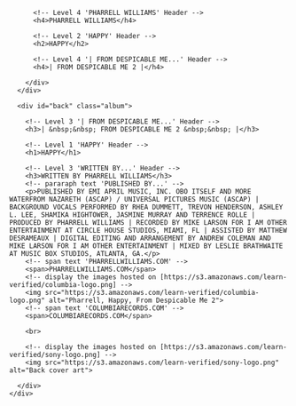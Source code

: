 <!doctype html>
<html lang="en">
  <head>
    <meta charset="UTF-8">
    <title>HTML Album Cover</title>
    <link rel="stylesheet" href="css/style.css">
  </head>
  <body>
    <div class="wrapper">
      <div id="front" class="album">
        <div id="title-box">

          <!-- Level 4 'PHARRELL WILLIAMS' Header -->
          <h4>PHARRELL WILLIAMS</h4>

          <!-- Level 2 'HAPPY' Header -->
          <h2>HAPPY</h2>

          <!-- Level 4 '| FROM DESPICABLE ME...' Header -->
          <h4>| FROM DESPICABLE ME 2 |</h4>

        </div>
      </div>

      <div id="back" class="album">

        <!-- Level 3 '| FROM DESPICABLE ME...' Header -->
        <h3>| &nbsp;&nbsp; FROM DESPICABLE ME 2 &nbsp;&nbsp; |</h3>

        <!-- Level 1 'HAPPY' Header -->
        <h1>HAPPY</h1>

        <!-- Level 3 'WRITTEN BY...' Header -->
		<h3>WRITTEN BY PHARRELL WILLIAMS</h3>
        <!-- pararaph text 'PUBLISHED BY...' -->
		<p>PUBLISHED BY EMI APRIL MUSIC, INC. OBO ITSELF AND MORE WATERFROM NAZARETH (ASCAP) / UNIVERSAL PICTURES MUSIC (ASCAP) | BACKGROUND VOCALS PERFORMED BY RHEA DUMMETT, TREVON HENDERSON, ASHLEY L. LEE, SHAMIKA HIGHTOWER, JASMINE MURRAY AND TERRENCE ROLLE | PRODUCED BY PHARRELL WILLIAMS | RECORDED BY MIKE LARSON FOR I AM OTHER ENTERTAINMENT AT CIRCLE HOUSE STUDIOS, MIAMI, FL | ASSISTED BY MATTHEW DESRAMEAUX | DIGITAL EDITING AND ARRANGEMENT BY ANDREW COLEMAN AND MIKE LARSON FOR I AM OTHER ENTERTAINMENT | MIXED BY LESLIE BRATHWAITE AT MUSIC BOX STUDIOS, ATLANTA, GA.</p>
        <!-- span text 'PHARRELLWILLIAMS.COM' -->
		<span>PHARRELLWILLIAMS.COM</span>
        <!-- display the images hosted on [https://s3.amazonaws.com/learn-verified/columbia-logo.png] -->
		<img src="https://s3.amazonaws.com/learn-verified/columbia-logo.png" alt="Pharrell, Happy, From Despicable Me 2">
        <!-- span text 'COLUMBIARECORDS.COM' -->
        <span>COLUMBIARECORDS.COM</span>

        <br>

        <!-- display the images hosted on [https://s3.amazonaws.com/learn-verified/sony-logo.png] -->
        <img src="https://s3.amazonaws.com/learn-verified/sony-logo.png" alt="Back cover art">

      </div>
    </div>
  </body>
</html>
